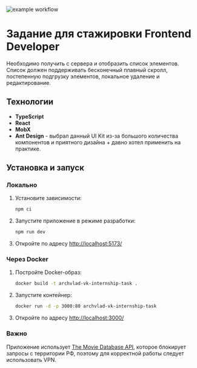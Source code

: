 ![example workflow](https://github.com/archvlad/vk-internship-task/actions/workflows/ci.yml/badge.svg)
# Задание для стажировки Frontend Developer
Необходимо получить с сервера и отобразить список элементов. Список должен поддерживать бесконечный плавный скролл, постепенную подгрузку элементов, локальное удаление и редактирование.
## Технологии
- **TypeScript**
- **React**
- **MobX**
- **Ant Design** - выбрал данный UI Kit из-за большого количества компонентов и приятного дизайна + давно хотел применить на практике.
## Установка и запуск
### Локально
1. Установите зависимости:
   ```bash
   npm ci
   ```
2. Запустите приложение в режиме разработки:
   ```bash
   npm run dev
   ```
3. Откройте по адресу [http://localhost:5173/](http://localhost:5173/)

### Через Docker
1. Постройте Docker-образ:
   ```bash
   docker build -t archvlad-vk-internship-task .
   ```
2. Запустите контейнер:
   ```bash
   docker run -d -p 3000:80 archvlad-vk-internship-task
   ```
3. Откройте по адресу [http://localhost:3000/](http://localhost:3000/)

### Важно
Приложение использует [The Movie Database API](https://www.themoviedb.org/), которое блокирует запросы с территории РФ, поэтому для корректной работы следует использовать VPN.
